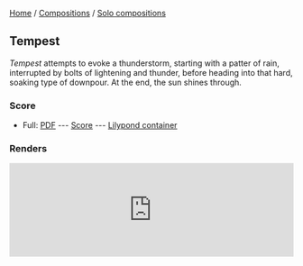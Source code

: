 [Home](/) / [Compositions](/compositions) / [Solo compositions](/compositions/solo)

## Tempest

*Tempest* attempts to evoke a thunderstorm, starting with a patter of rain, interrupted by bolts of lightening and thunder, before heading into that hard, soaking type of downpour. At the end, the sun shines through.

### Score

* Full: [PDF](Tempest.pdf) --- [Score](score.ly) --- [Lilypond container](Tempest.ly)

### Renders

<iframe width="100%" height="166" scrolling="no" frameborder="no" src="https://w.soundcloud.com/player/?url=https%3A//api.soundcloud.com/tracks/307279791&amp;color=ff5500&amp;auto_play=false&amp;hide_related=false&amp;show_comments=true&amp;show_user=true&amp;show_reposts=false"></iframe>
